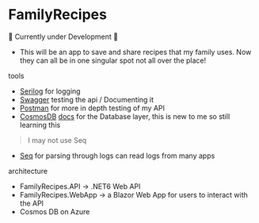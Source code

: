 ﻿# FamilyRecipes

🚧 Currently under Development 🚧

- This will be an app to save and share recipes that my family uses. Now they can all be in one singular spot not all over the place!

tools
- [Serilog](https://serilog.net/) for logging
- [Swagger](https://swagger.io/) testing the api / Documenting it
- [Postman](https://www.postman.com/) for more in depth testing of my API
- [CosmosDB](https://azure.microsoft.com/en-us/products/cosmos-db/) [docs](https://learn.microsoft.com/en-us/azure/cosmos-db/nosql/) for the Database layer, this is new to me so still learning this

> I may not use Seq
- [Seq](https://datalust.co/seq) for parsing through logs can read logs from many apps

architecture
- FamilyRecipes.API -> .NET6 Web API
- FamilyRecipes.WebApp -> a Blazor Web App for users to interact with the API
- Cosmos DB on Azure

## 